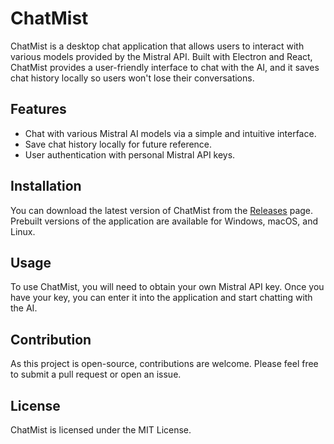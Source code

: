# ChatMist

ChatMist is a desktop chat application that allows users to interact with various models provided by the Mistral API. Built with Electron and React, ChatMist provides a user-friendly interface to chat with the AI, and it saves chat history locally so users won't lose their conversations.

## Features

- Chat with various Mistral AI models via a simple and intuitive interface.
- Save chat history locally for future reference.
- User authentication with personal Mistral API keys.

## Installation

You can download the latest version of ChatMist from the [Releases](https://github.com/hoblin/ChatMist/releases) page. Prebuilt versions of the application are available for Windows, macOS, and Linux.

## Usage

To use ChatMist, you will need to obtain your own Mistral API key. Once you have your key, you can enter it into the application and start chatting with the AI.

## Contribution

As this project is open-source, contributions are welcome. Please feel free to submit a pull request or open an issue.

## License

ChatMist is licensed under the MIT License.
